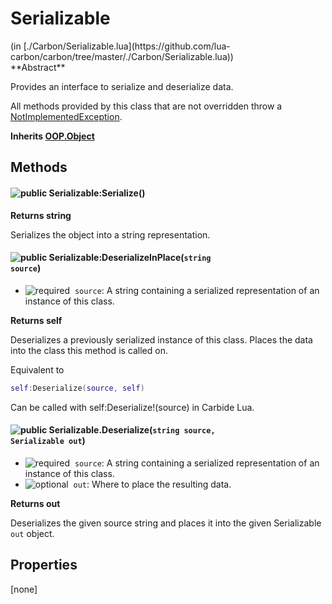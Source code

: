 <h1 class="class-title">Serializable</h1>
<span class="file-link">(in [./Carbon/Serializable.lua](https://github.com/lua-carbon/carbon/tree/master/./Carbon/Serializable.lua))</span><br/>
**Abstract**

Provides an interface to serialize and deserialize data.

All methods provided by this class that are not overridden throw a [NotImplementedException](Classes/NotImplementedException).

**Inherits [OOP.Object](Classes/OOP.Object)**

## Methods
#### ![public](https://img.shields.io/badge/%20-public-11b237.svg?style=flat-square) Serializable:Serialize()


**Returns  string**

Serializes the object into a string representation.


#### ![public](https://img.shields.io/badge/%20-public-11b237.svg?style=flat-square) Serializable:DeserializeInPlace(<code>string source</code>)
- ![required](https://img.shields.io/badge/%20-required-ff9600.svg?style=flat-square)&nbsp;&nbsp;`source`: A string containing a serialized representation of an instance of this class.

**Returns  self**

Deserializes a previously serialized instance of this class.
Places the data into the class this method is called on.

Equivalent to
```lua
self:Deserialize(source, self)
```

Can be called with self:Deserialize!(source) in Carbide Lua.


#### ![public](https://img.shields.io/badge/%20-public-11b237.svg?style=flat-square) Serializable.Deserialize(<code>string source, Serializable out</code>)
- ![required](https://img.shields.io/badge/%20-required-ff9600.svg?style=flat-square)&nbsp;&nbsp;`source`: A string containing a serialized representation of an instance of this class.
- ![optional](https://img.shields.io/badge/%20-optional-0092e6.svg?style=flat-square)&nbsp;&nbsp;`out`: Where to place the resulting data.

**Returns  out**

Deserializes the given source string and places it into the given Serializable `out` object.


## Properties
[none]
